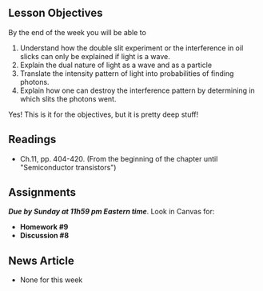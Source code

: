 Lesson Objectives
-----------------

By the end of the week you will be able to

1. Understand how the double slit experiment or the interference in oil slicks can only be explained if light is a wave.
2. Explain the dual nature of light as a wave and as a particle
3. Translate the intensity pattern of light into probabilities of finding photons.
4. Explain how one can destroy the interference pattern by determining in which slits the photons went.

Yes! This is it for the objectives, but it is pretty deep stuff!

Readings
--------

- Ch.11, pp. 404-420. (From the beginning of the chapter until "Semiconductor transistors")

Assignments
-----------

_**Due by Sunday at 11h59 pm Eastern time**_. Look in Canvas for:

- **Homework #9**
- **Discussion #8**

News Article
------------

- None for this week